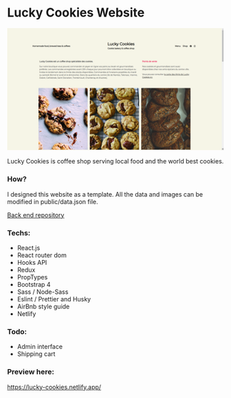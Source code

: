 # Lucky Cookies Website

![image](./public/assets/images/readme.png?raw=true)

Lucky Cookies is coffee shop serving local food and the world best cookies.

### How?

I designed this website as a template. All the data and images can be modified in public/data.json file.

[Back end repository ](https://github.com/nicholas570/lucky-cookies-back)

### Techs:

- React.js
- React router dom
- Hooks API
- Redux
- PropTypes
- Bootstrap 4
- Sass / Node-Sass
- Eslint / Prettier and Husky
- AirBnb style guide
- Netlify

### Todo:

- Admin interface
- Shipping cart

### Preview here:

https://lucky-cookies.netlify.app/
